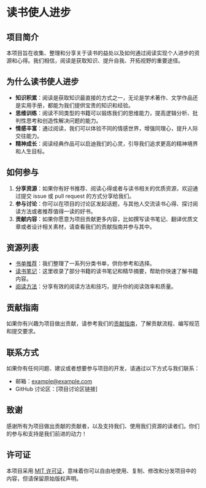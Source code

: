 # 读书使人进步  
  
## 项目简介  
  
本项目旨在收集、整理和分享关于读书的益处以及如何通过阅读实现个人进步的资源和心得。我们相信，阅读是获取知识、提升自我、开拓视野的重要途径。  
  
## 为什么读书使人进步  
  
- **知识积累**：阅读是获取知识最直接的方式之一，无论是学术著作、文学作品还是实用手册，都能为我们提供宝贵的知识和经验。  
- **思维训练**：阅读不同类型的书籍可以锻炼我们的思维能力，提高逻辑分析、批判性思考和创造性解决问题的能力。  
- **情感丰富**：通过阅读，我们可以体验不同的情感世界，增强同理心，提升人际交往能力。  
- **精神成长**：阅读经典作品可以启迪我们的心灵，引导我们追求更高的精神境界和人生目标。  
  
## 如何参与  
  
1. **分享资源**：如果你有好书推荐、阅读心得或者与读书相关的优质资源，欢迎通过提交 issue 或 pull request 的方式分享给我们。  
2. **参与讨论**：你可以在项目的讨论区发起话题，与其他人交流读书心得、探讨阅读方法或者推荐值得一读的好书。  
3. **贡献内容**：如果你愿意为项目贡献更多内容，比如撰写读书笔记、翻译优质文章或者设计相关素材，请查看我们的贡献指南并参与其中。  
  
## 资源列表  
  
- [书单推荐](booklists.md)：我们整理了一系列分类书单，供你参考和选择。  
- [读书笔记](booknotes/)：这里收录了部分书籍的读书笔记和精华摘要，帮助你快速了解书籍内容。  
- [阅读方法](reading-methods.md)：分享有效的阅读方法和技巧，提升你的阅读效率和质量。  
  
## 贡献指南  
  
如果你有兴趣为项目做出贡献，请参考我们的[贡献指南](CONTRIBUTING.md)，了解贡献流程、编写规范和提交要求。  
  
## 联系方式  
  
如果你有任何问题、建议或者想要参与项目的开发，请通过以下方式与我们联系：  
  
- 邮箱：example@example.com  
- GitHub 讨论区：[项目讨论区链接]  
  
## 致谢  
  
感谢所有为项目做出贡献的贡献者，以及支持我们、使用我们资源的读者们。你们的参与和支持是我们前进的动力！  
  
## 许可证  
  
本项目采用 [MIT 许可证](LICENSE)，意味着你可以自由地使用、复制、修改和分发项目中的内容，但请保留原始版权声明。
